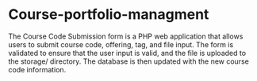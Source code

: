 # Course-portfolio-managment
The Course Code Submission form is a PHP web application that allows users to submit course code, offering, tag, and file input. The form is validated to ensure that the user input is valid, and the file is uploaded to the storage/ directory. The database is then updated with the new course code information.

